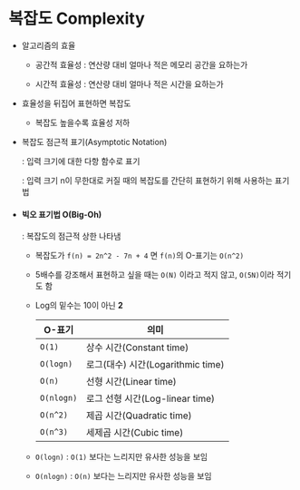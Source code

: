 # 복잡도 Complexity

- 알고리즘의 효율
  
  - 공간적 효율성 : 연산량 대비 얼마나 적은 메모리 공간을 요하는가
  
  - 시간적 효율성 : 연산량 대비 얼마나 적은 시간을 요하는가

- 효율성을 뒤집어 표현하면 복잡도
  
  - 복잡도 높을수록 효율성 저하

- 복잡도 점근적 표기(Asymptotic Notation)
  
  : 입력 크기에 대한 다항 함수로 표기
  
  : 입력 크기 n이 무한대로 커질 때의 복잡도를 간단히 표현하기 위해 사용하는 표기법

- #### 빅오 표기법 O(Big-Oh)
  
  : 복잡도의 점근적 상한 나타냄
  
  - 복잡도가 `f(n) = 2n^2 - 7n + 4` 면 `f(n)`의 O-표기는 `O(n^2)`
  
  - 5배수를 강조해서 표현하고 싶을 때는 `O(N)` 이라고 적지 않고, `O(5N)`이라 적기도 함
  
  - Log의 밑수는 10이 아닌 **2**
    
    | O-표기       | 의미                          |
    | ---------- | --------------------------- |
    | `O(1)`     | 상수 시간(Constant time)        |
    | `O(logn)`  | 로그(대수) 시간(Logarithmic time) |
    | `O(n)`     | 선형 시간(Linear time)          |
    | `O(nlogn)` | 로그 선형 시간(Log-linear time)   |
    | `O(n^2)`   | 제곱 시간(Quadratic time)       |
    | `O(n^3)`   | 세제곱 시간(Cubic time)          |
  
  - `O(logn)` : `O(1)` 보다는 느리지만 유사한 성능을 보임
  
  - `O(nlogn)` : `O(n)` 보다는 느리지만 유사한 성능을 보임

